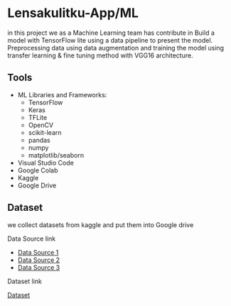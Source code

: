 # Lensakulitku-App/ML 
in this project we as a Machine Learning team has contribute in Build a model with TensorFlow lite using a data pipeline to present the model. Preprocessing data using data augmentation and training the model using transfer learning & fine tuning method with VGG16 architecture.

## Tools
- ML Libraries and Frameworks:
   - TensorFlow
  - Keras
  - TFLite
  - OpenCV
  - scikit-learn
  - pandas
  - numpy
  - matplotlib/seaborn
- Visual Studio Code
- Google Colab
- Kaggle
- Google Drive

## Dataset
we collect datasets from kaggle and put them into Google drive

Data Source link
- [Data Source 1](https://www.kaggle.com/datasets/aditibane/skindiseasedataset/data)
- [Data Source 2](https://www.kaggle.com/datasets/ismailpromus/skin-diseases-image-dataset)
- [Data Source 3](https://www.kaggle.com/datasets/shubhamgoel27/dermnet)

Dataset link

[Dataset](https://drive.google.com/drive/folders/1VNPP_vB8Dn47Cz1NwX1iKTChShHGixjC)

